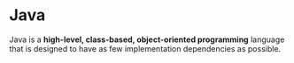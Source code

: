 # Java

Java is a **high-level, class-based, object-oriented programming** language that is designed to have as few implementation dependencies as possible.